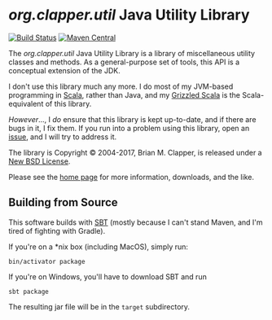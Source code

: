*org.clapper.util* Java Utility Library
=======================================

[![Build Status](https://travis-ci.org/bmc/javautil.svg?branch=master)](https://travis-ci.org/bmc/javautil)
[![Maven Central](https://maven-badges.herokuapp.com/maven-central/org.clapper/javautil/badge.svg)](https://maven-badges.herokuapp.com/maven-central/org.clapper/javautil)

The *org.clapper.util* Java Utility Library is a library of miscellaneous
utility classes and methods. As a general-purpose set of tools, this API is
a conceptual extension of the JDK.

I don't use this library much any more. I do most of my JVM-based programming
in [Scala](http://www.scala-lang.org), rather than Java, and my
[Grizzled Scala](http://software.clapper.org/grizzled-scala) is the
Scala-equivalent of this library.

_However_..., I _do_ ensure that this library is kept up-to-date, and if there
are bugs in it, I fix them. If you run into a problem using this library,
open an [issue](https://github.com/bmc/javautil/issues), and I will try
to address it.

The library is Copyright &copy; 2004-2017, Brian M. Clapper, is released
under a [New BSD License](LICENSE.md).

Please see the [home page][] for more information, downloads, and the like.

## Building from Source

This software builds with [SBT](http://scala-sbt.org/) (mostly because I
can't stand Maven, and I'm tired of fighting with Gradle).

If you're on a *nix box (including MacOS), simply run:

```
bin/activator package
```

If you're on Windows, you'll have to download SBT and run

```
sbt package
```

The resulting jar file will be in the `target` subdirectory.

[home page]: http://software.clapper.org/javautil/


